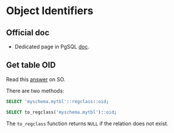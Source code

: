 # Object Identifiers

## Official doc

- Dedicated page in PgSQL [doc](https://www.postgresql.org/docs/current/datatype-oid.html).

## Get table OID

Read this [answer](https://stackoverflow.com/a/10956124/14972608) on SO.

There are two methods:

```sql
SELECT 'myschema.mytbl'::regclass::oid;
```

```sql
SELECT to_regclass('myschema.mytbl')::oid;
```

The `to_regclass` function returns `NULL` if the relation does not exist.
